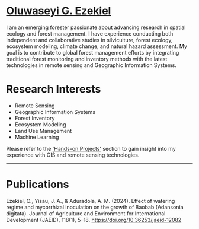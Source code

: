 # [Oluwaseyi G. Ezekiel](README.md)
I am an emerging forester passionate about advancing research in spatial ecology and forest management. I have experience conducting both independent and collaborative studies in silviculture, forest ecology, ecosystem modeling, climate change, and natural hazard assessment. My goal is to contribute to global forest management efforts by integrating traditional forest monitoring and inventory methods with the latest technologies in remote sensing and Geographic Information Systems. <br>

# Research Interests
- Remote Sensing                                                                                     
- Geographic Information Systems
- Forest Inventory
- Ecosystem Modeling
- Land Use Management
- Machine Learning<br>

Please refer to the ['Hands-on Projects'](https://github.com/GEO-001/hands-on-projects) section to gain insight into my experience with GIS and remote sensing technologies.<br>

---
# Publications
Ezekiel, O., Yisau, J. A., & Aduradola, A. M. (2024). Effect of watering regime and mycorrhizal inoculation on the growth of Baobab (Adansonia digitata). Journal of Agriculture and Environment for International Development (JAEID), 118(1), 5–18. https://doi.org/10.36253/jaeid-12082
